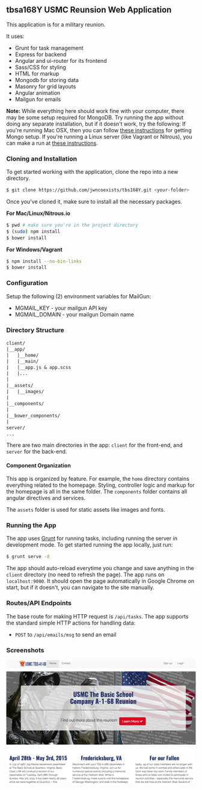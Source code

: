 ## tbsa168Y USMC Reunsion Web Application

This application is for a military reunion.

It uses:

- Grunt for task management
- Express for backend
- Angular and ui-router for its frontend
- Sass/CSS for styling
- HTML for markup
- Mongodb for storing data
- Masonry for grid layouts
- Angular animation
- Mailgun for emails

__Note:__ While everything here should work fine with your computer, there may be some setup required for MongoDB. Try running the app without doing any separate installation, but if it doesn't work, try the following: If you're running Mac OSX, then you can follow [these instructions](http://docs.mongodb.org/manual/tutorial/install-mongodb-on-os-x/) for getting Mongo setup. If you're running a Linux server (like Vagrant or Nitrous), you can make a run at [these instructions](http://docs.mongodb.org/manual/tutorial/install-mongodb-on-ubuntu/).

### Cloning and Installation

To get started working with the application, clone the repo into a new directory.

```bash
$ git clone https://github.com/jwncoexists/tbs168Y.git <your-folder>
```

Once you've cloned it, make sure to install all the necessary packages.

__For Mac/Linux/Nitrous.io__

```bash
$ pwd # make sure you're in the project directory
$ (sudo) npm install
$ bower install
```

__For Windows/Vagrant__

```bash
$ npm install --no-bin-links
$ bower install
```
### Configuration
Setup the following (2) environment variables for MailGun:

- MGMAIL_KEY - your mailgun API key
- MGMAIL_DOMAIN - your mailgun Domain name

### Directory Structure

```
client/
|__app/
|   |__home/
|   |__main/
|   |__app.js & app.scss
|   |...
|
|__assets/
|   |__images/
|
|__components/
|
|__bower_components/
|
server/
...
```

There are two main directories in the app: `client` for the front-end, and `server` for the back-end.

#### Component Organization

This app is organized by feature. For example, the `home` directory contains everything related to the homepage. Styling, controller logic and markup for the homepage is all in the same folder.  The `components` folder contains all angular directives and services.

The `assets` folder is used for static assets like images and fonts.


### Running the App

The app uses [Grunt](http://gruntjs.com/) for running tasks, including running the server in development mode. To get started running the app locally, just run:

```bash
$ grunt serve -d
```

The app should auto-reload everytime you change and save anything
in the `client` directory (no need to refresh the page).
The app runs on `localhost:9000`. It should open the page automatically
in Google Chrome on start, but if it doesn't, you can navigate to the
site manually.


### Routes/API Endpoints

  The base route for making HTTP request is `/api/tasks`. The app supports the standard simple HTTP actions for handling data:

  - `POST` to `/api/emails/msg` to send an email


### Screenshots

  ![home page](/doc/home-page.png)
